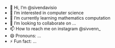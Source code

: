 - 👋 Hi, I’m @sivendavisio
- 👀 I’m interested in computer science
- 🌱 I’m currently learning mathematics computation
- 💞️ I’m looking to collaborate on ...
- 📫 How to reach me on instagram @sivvenn_
- 😄 Pronouns: ...
- ⚡ Fun fact: ...

<!---
sivendavisio/sivendavisio is a ✨ special ✨ repository because its `README.md` (this file) appears on your GitHub profile.
You can click the Preview link to take a look at your changes.
--->
